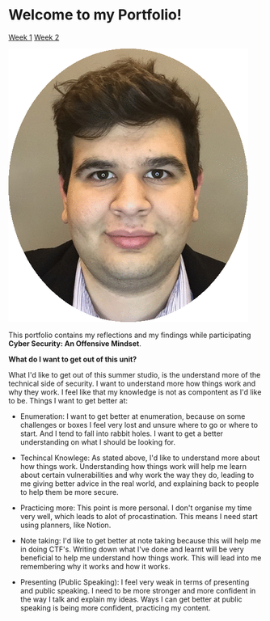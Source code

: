 # Welcome to my Portfolio!
[Week 1](./week1.md)
[Week 2](./week2.md)

![Picture](/images/crop.gif)

This portfolio contains my reflections and my findings while participating **Cyber Security: An Offensive Mindset**.

**What do I want to get out of this unit?**

What I'd like to get out of this summer studio, is the understand more of the technical side of security. I want to understand more how things work and why they work. I feel like that my knowledge is not as compontent as I'd like to be. Things I want to get better at:

* Enumeration: I want to get better at enumeration, because on some challenges or boxes I feel very lost and unsure where to go or where to start. And I tend to fall into rabbit holes. I want to get a better understanding on what I should be looking for. 

* Techincal Knowlege: As stated above, I'd like to understand more about how things work. Understanding how things work will help me learn about certain vulnerabilities and why work the way they do, leading to me giving better advice in the real world, and explaining back to people to help them be more secure.

* Practicing more: This point is more personal. I don't organise my time very well, which leads to alot of procastination. This means I need start using planners, like Notion. 

* Note taking: I'd like to get better at note taking because this will help me in doing CTF's. Writing down what I've done and learnt will be very beneficial to help me understand how things work. This will lead into me remembering why it works and how it works.

* Presenting (Public Speaking): I feel very weak in terms of presenting and public speaking. I need to be more stronger and more confident in the way I talk and explain my ideas. Ways I can get better at public speaking is being more confident, practicing my content. 


